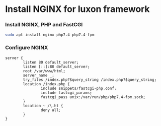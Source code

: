 # Install NGINX for luxon framework

### Install NGINX, PHP and FastCGI
```sh
sudo apt install nginx php7.4 php7.4-fpm
```

### Configure NGINX
```nginx
server {
        listen 80 default_server;
        listen [::]:80 default_server;
        root /var/www/html;
        server_name _;
        try_files /index.php?$query_string /index.php?$query_string;
        location /index.php {
                include snippets/fastcgi-php.conf;
                include fastcgi_params;
                fastcgi_pass unix:/var/run/php/php7.4-fpm.sock;
        }
        location ~ /\.ht {
                deny all;
        }
}
```